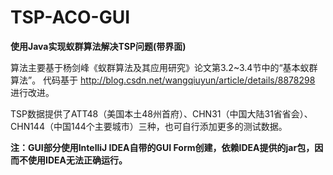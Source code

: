 # TSP-ACO-GUI
**使用Java实现蚁群算法解决TSP问题(带界面)**

算法主要基于杨剑峰《蚁群算法及其应用研究》论文第3.2~3.4节中的“基本蚁群算法”。
代码基于 http://blog.csdn.net/wangqiuyun/article/details/8878298 进行改进。

TSP数据提供了ATT48（美国本土48州首府）、CHN31（中国大陆31省省会）、CHN144（中国144个主要城市）三种，也可自行添加更多的测试数据。

**注：GUI部分使用IntelliJ IDEA自带的GUI Form创建，依赖IDEA提供的jar包，因而不使用IDEA无法正确运行。**
